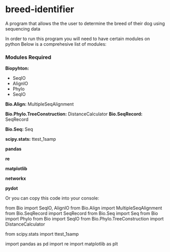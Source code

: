 # breed-identifier
A program that allows the the user to determine the breed of their dog using sequencing data 

In order to run this program you will need to have certain modules on python
Below is a comprehesive list of modules:

### Modules Required
**Biopyhton:**
- SeqIO
- AlignIO
- Phylo
- SeqIO

**Bio.Align:**
MultipleSeqAlignment

**Bio.Phylo.TreeConstruction:**
DistanceCalculator
**Bio.SeqRecord:**
SeqRecord

**Bio.Seq:**
Seq

**scipy.stats:**
ttest_1samp

**pandas**

**re**

**matplotlib**

**networkx**

**pydot**

Or you can copy this code into your console:

from Bio import SeqIO,  AlignIO
from Bio.Align import MultipleSeqAlignment
from Bio.SeqRecord import SeqRecord
from Bio.Seq import Seq
from Bio import Phylo
from Bio import SeqIO
from Bio.Phylo.TreeConstruction import DistanceCalculator

from scipy.stats import ttest_1samp

import pandas as pd 
import re
import matplotlib as plt




